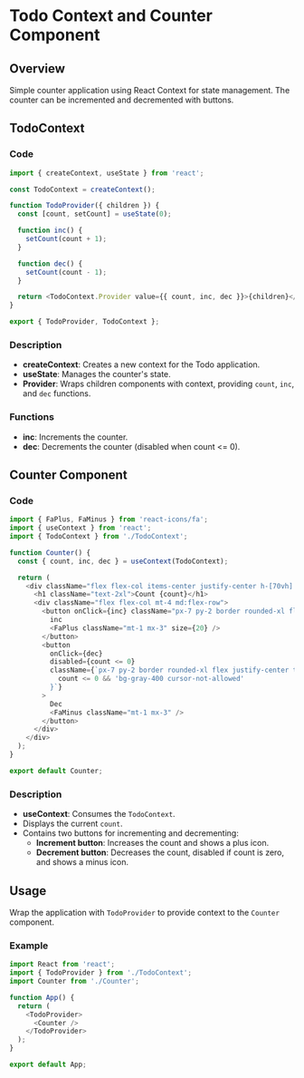 # Todo Context and Counter Component

## Overview

Simple counter application using React Context for state management. The counter can be incremented and decremented with buttons.

## TodoContext

### Code

```javascript
import { createContext, useState } from 'react';

const TodoContext = createContext();

function TodoProvider({ children }) {
  const [count, setCount] = useState(0);

  function inc() {
    setCount(count + 1);
  }

  function dec() {
    setCount(count - 1);
  }

  return <TodoContext.Provider value={{ count, inc, dec }}>{children}</TodoContext.Provider>;
}

export { TodoProvider, TodoContext };
```

### Description

- **createContext**: Creates a new context for the Todo application.
- **useState**: Manages the counter's state.
- **Provider**: Wraps children components with context, providing `count`, `inc`, and `dec` functions.

### Functions

- **inc**: Increments the counter.
- **dec**: Decrements the counter (disabled when count <= 0).

## Counter Component

### Code

```javascript
import { FaPlus, FaMinus } from 'react-icons/fa';
import { useContext } from 'react';
import { TodoContext } from './TodoContext';

function Counter() {
  const { count, inc, dec } = useContext(TodoContext);

  return (
    <div className="flex flex-col items-center justify-center h-[70vh] ">
      <h1 className="text-2xl">Count {count}</h1>
      <div className="flex flex-col mt-4 md:flex-row">
        <button onClick={inc} className="px-7 py-2 border rounded-xl flex justify-center text-xl hover:glow duration-300 md:mx-7 my-8">
          inc
          <FaPlus className="mt-1 mx-3" size={20} />
        </button>
        <button
          onClick={dec}
          disabled={count <= 0}
          className={`px-7 py-2 border rounded-xl flex justify-center text-xl hover:glow duration-300 md:mx-7 md:my-8 ${
            count <= 0 && 'bg-gray-400 cursor-not-allowed'
          }`}
        >
          Dec
          <FaMinus className="mt-1 mx-3" />
        </button>
      </div>
    </div>
  );
}

export default Counter;
```

### Description

- **useContext**: Consumes the `TodoContext`.
- Displays the current `count`.
- Contains two buttons for incrementing and decrementing:
  - **Increment button**: Increases the count and shows a plus icon.
  - **Decrement button**: Decreases the count, disabled if count is zero, and shows a minus icon.

## Usage

Wrap the application with `TodoProvider` to provide context to the `Counter` component.

### Example

```javascript
import React from 'react';
import { TodoProvider } from './TodoContext';
import Counter from './Counter';

function App() {
  return (
    <TodoProvider>
      <Counter />
    </TodoProvider>
  );
}

export default App;
```
